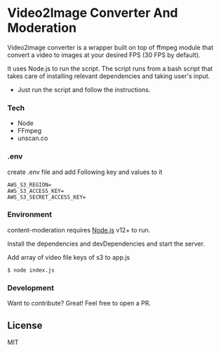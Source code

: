 # Video2Image Converter And Moderation

Video2image converter is a wrapper built on top of ffmpeg module that convert a video to images at your desired FPS (30 FPS by default). 

It uses Node.js to run the script. The script runs from a bash script that takes care of installing relevant dependencies and taking user's input.
 
 - Just run the script and follow the instructions.

### Tech

 - Node
 - FFmpeg
 - unscan.co

 ### .env

 create .env file and add Following key and values to it

 ```
 AWS_S3_REGION=
 AWS_S3_ACCESS_KEY=
 AWS_S3_SECRET_ACCESS_KEY=
``` 

### Environment

content-moderation requires [Node.js](https://nodejs.org/) v12+ to run.

Install the dependencies and devDependencies and start the server.

Add array of video file keys of s3 to app.js  
```
$ node index.js
```


### Development

Want to contribute? Great! Feel free to open a PR.

License
----

MIT


